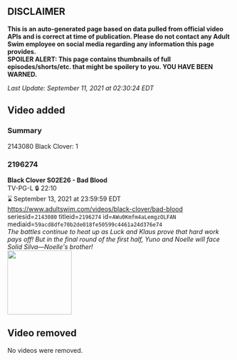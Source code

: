 ## DISCLAIMER
**This is an auto-generated page based on data pulled from official video APIs and is correct at time of publication. Please do not contact any Adult Swim employee on social media regarding any information this page provides.**  
**SPOILER ALERT: This page contains thumbnails of full episodes/shorts/etc. that might be spoilery to you. YOU HAVE BEEN WARNED.**  

_Last Update: September 11, 2021 at 02:30:24 EDT_
## Video added
### Summary
2143080 Black Clover: 1  
### 2196274
**Black Clover S02E26 - Bad Blood**  
TV-PG-L 🔒 22:10  
⌛ September 13, 2021 at 23:59:59 EDT  
https://www.adultswim.com/videos/black-clover/bad-blood  
seriesid=`2143080` titleid=`2196274` id=`AWu0Kmfm4aLemgzOLFAN` mediaid=`59acd8dfe70b2de018fe50599c4461a24d376e74`  
_The battles continue to heat up as Luck and Klaus prove that hard work pays off!  But in the final round of the first half, Yuno and Noelle will face Solid Silva—Noelle's brother!_  
<a href="https://i.cdn.turner.com/adultswim/big/image-upload/thumbnails/thumb-2_image-15628605198976.jpg"><img src="https://i.cdn.turner.com/adultswim/big/image-upload/thumbnails/thumb-2_image-15628605198976.jpg" height="144px" /></a>
## Video removed
No videos were removed.  
